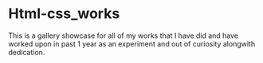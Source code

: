 # Html-css_works
This is a gallery showcase for all of my works that I have did and have worked upon in past 1 year as an experiment and out of curiosity alongwith dedication.
